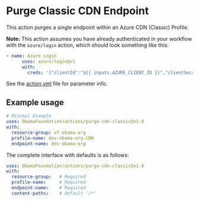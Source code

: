 # Purge Classic CDN Endpoint

This action purges a single endpoint within an Azure CDN (Classic) Profile.

**Note:** This action assumes you have already authenticated in your workflow with the `azure/login` action, which should look something like this:

```yaml
- name: Azure Login
      uses: azure/login@v1
      with:
        creds: '{"clientId":"${{ inputs.AZURE_CLIENT_ID }}","clientSecret":"${{ inputs.AZURE_CLIENT_SECRET }}","subscriptionId":"${{ inputs.AZURE_SUBSCRIPTION_ID }}","tenantId":"${{ inputs.AZURE_TENANT_ID }}"}'
```

See the [action.yml](./action.yml) file for parameter info.

## Example usage

```yaml
# Minimal Example
uses: ObamaFoundation/actions/purge-cdn-classic@v1.0
with:
  resource-group: of-obama-org
  profile-name: dev-obama-org-CDN
  endpoint-name: dev-obama-org
```

The complete interface with defaults is as follows:

```yaml
uses: ObamaFoundation/actions/purge-cdn-classic@v1.0
with:
  resource-group:   # Required
  profile-name:     # Required
  endpoint-name:    # Required
  content-paths:    # default '/*'
```
